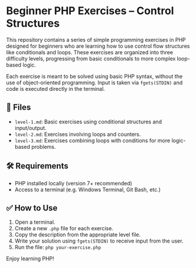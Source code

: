 # Beginner PHP Exercises – Control Structures

This repository contains a series of simple programming exercises in PHP designed for beginners who are learning how to use control flow structures like conditionals and loops. These exercises are organized into three difficulty levels, progressing from basic conditionals to more complex loop-based logic.

Each exercise is meant to be solved using basic PHP syntax, without the use of object-oriented programming. Input is taken via `fgets(STDIN)` and code is executed directly in the terminal.

## 📁 Files

* `level-1.md`: Basic exercises using conditional structures and input/output.
* `level-2.md`: Exercises involving loops and counters.
* `level-3.md`: Exercises combining loops with conditions for more logic-based problems.

## 🛠 Requirements

* PHP installed locally (version 7+ recommended)
* Access to a terminal (e.g. Windows Terminal, Git Bash, etc.)

## ✅ How to Use

1. Open a terminal.
2. Create a new `.php` file for each exercise.
3. Copy the description from the appropriate level file.
4. Write your solution using `fgets(STDIN)` to receive input from the user.
5. Run the file: `php your-exercise.php`

Enjoy learning PHP!
